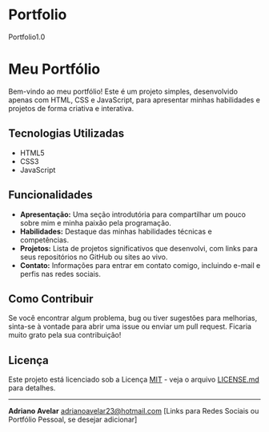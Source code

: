 # Portfolio
Portfolio1.0
# Meu Portfólio

Bem-vindo ao meu portfólio! Este é um projeto simples, desenvolvido apenas com HTML, CSS e JavaScript, para apresentar minhas habilidades e projetos de forma criativa e interativa.

## Tecnologias Utilizadas

- HTML5
- CSS3
- JavaScript

## Funcionalidades

- **Apresentação:** Uma seção introdutória para compartilhar um pouco sobre mim e minha paixão pela programação.
- **Habilidades:** Destaque das minhas habilidades técnicas e competências.
- **Projetos:** Lista de projetos significativos que desenvolvi, com links para seus repositórios no GitHub ou sites ao vivo.
- **Contato:** Informações para entrar em contato comigo, incluindo e-mail e perfis nas redes sociais.

## Como Contribuir

Se você encontrar algum problema, bug ou tiver sugestões para melhorias, sinta-se à vontade para abrir uma issue ou enviar um pull request. Ficaria muito grato pela sua contribuição!

## Licença

Este projeto está licenciado sob a Licença [MIT](LICENSE.md) - veja o arquivo [LICENSE.md](LICENSE.md) para detalhes.

---

**Adriano Avelar**
adrianoavelar23@hotmail.com
[Links para Redes Sociais ou Portfólio Pessoal, se desejar adicionar]

